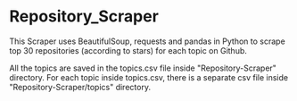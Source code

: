 # Repository_Scraper
This Scraper uses BeautifulSoup, requests and pandas in Python to scrape top 30 repositories (according to stars) for each topic on Github.

All the topics are saved in the topics.csv file inside "Repository-Scraper" directory. For each topic inside topics.csv, there is a separate csv file inside "Repository-Scraper/topics" directory.
